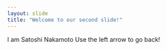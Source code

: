 ```yaml
---
layout: slide
title: "Welcome to our second slide!"
---
```

I am Satoshi Nakamoto
Use the left arrow to go back!
